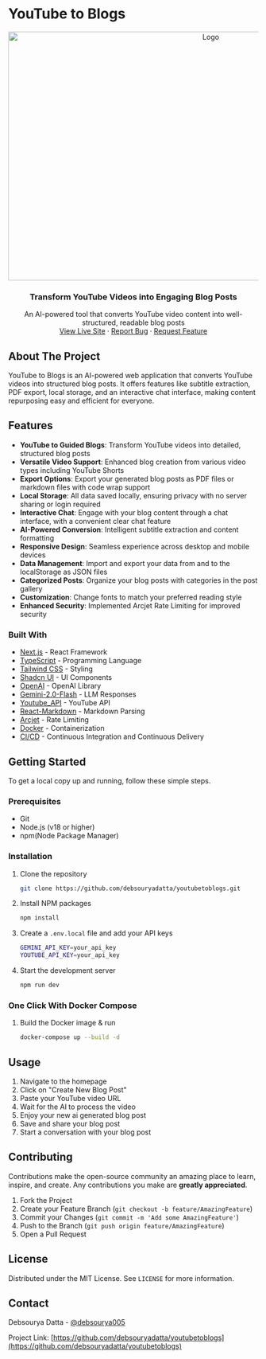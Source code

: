 # YouTube to Blogs 

<div align="center">
<a href="https://github.com/debsouryadatta/aiverse">
    <img src="https://res.cloudinary.com/diyxwdtjd/image/upload/v1734703380/projects/Screenshot_2024-12-20_at_7.28.23_PM_puk8vi.png" alt="Logo" width="800" height="500">
  </a>
</div>

<div align="center">
  <h3>Transform YouTube Videos into Engaging Blog Posts</h3>

  <p align="center">
    An AI-powered tool that converts YouTube video content into well-structured, readable blog posts
    <br />
    <a href="https://youtubetoblogs.souryax.tech">View Live Site</a>
    ·
    <a href="https://github.com/debsouryadatta/youtubetoblogs/issues">Report Bug</a>
    ·
    <a href="https://github.com/debsouryadatta/youtubetoblogs/issues">Request Feature</a>
  </p>
</div>

## About The Project

YouTube to Blogs is an AI-powered web application that converts YouTube videos into structured blog posts. It offers features like subtitle extraction, PDF export, local storage, and an interactive chat interface, making content repurposing easy and efficient for everyone.

## Features

- **YouTube to Guided Blogs**: Transform YouTube videos into detailed, structured blog posts
- **Versatile Video Support**: Enhanced blog creation from various video types including YouTube Shorts
- **Export Options**: Export your generated blog posts as PDF files or markdown files with code wrap support
- **Local Storage**: All data saved locally, ensuring privacy with no server sharing or login required
- **Interactive Chat**: Engage with your blog content through a chat interface, with a convenient clear chat feature
- **AI-Powered Conversion**: Intelligent subtitle extraction and content formatting
- **Responsive Design**: Seamless experience across desktop and mobile devices
- **Data Management**: Import and export your data from and to the localStorage as JSON files
- **Categorized Posts**: Organize your blog posts with categories in the post gallery
- **Customization**: Change fonts to match your preferred reading style
- **Enhanced Security**: Implemented Arcjet Rate Limiting for improved security

### Built With

- [Next.js](https://nextjs.org/) - React Framework
- [TypeScript](https://www.typescriptlang.org/) - Programming Language
- [Tailwind CSS](https://tailwindcss.com) - Styling
- [Shadcn UI](https://ui.shadcn.com/) - UI Components
- [OpenAI](https://openai.com/) - OpenAI Library
- [Gemini-2.0-Flash](https://ai.google.dev/gemini-api/docs/openai) - LLM Responses
- [Youtube_API](https://developers.google.com/youtube/v3/getting-started) - YouTube API
- [React-Markdown](https://github.com/remarkjs/react-markdown) - Markdown Parsing
- [Arcjet](https://arcjet.dev/) - Rate Limiting
- [Docker](https://www.docker.com/) - Containerization
- [CI/CD](https://github.com/debsouryadatta/youtubetoblogs/actions) - Continuous Integration and Continuous Delivery

## Getting Started

To get a local copy up and running, follow these simple steps.

### Prerequisites

* Git
* Node.js (v18 or higher)
* npm(Node Package Manager)

### Installation

1. Clone the repository
   ```sh
   git clone https://github.com/debsouryadatta/youtubetoblogs.git
   ```
2. Install NPM packages
   ```sh
   npm install
   ```
3. Create a `.env.local` file and add your API keys
   ```sh
   GEMINI_API_KEY=your_api_key
   YOUTUBE_API_KEY=your_api_key
   ```
4. Start the development server
   ```sh
   npm run dev
   ```

### One Click With Docker Compose

1. Build the Docker image & run
   ```sh
   docker-compose up --build -d
   ```

## Usage

1. Navigate to the homepage
2. Click on "Create New Blog Post"
3. Paste your YouTube video URL
4. Wait for the AI to process the video
5. Enjoy your new ai generated blog post
6. Save and share your blog post
7. Start a conversation with your blog post

## Contributing

Contributions make the open-source community an amazing place to learn, inspire, and create. Any contributions you make are **greatly appreciated**.

1. Fork the Project
2. Create your Feature Branch (`git checkout -b feature/AmazingFeature`)
3. Commit your Changes (`git commit -m 'Add some AmazingFeature'`)
4. Push to the Branch (`git push origin feature/AmazingFeature`)
5. Open a Pull Request

## License

Distributed under the MIT License. See `LICENSE` for more information.

## Contact

Debsourya Datta - [@debsourya005](https://twitter.com/debsourya005)

Project Link: [https://github.com/debsouryadatta/youtubetoblogs](https://github.com/debsouryadatta/youtubetoblogs)
